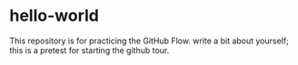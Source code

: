 # hello-world
This repository is for practicing the GitHub Flow.
write a bit about yourself;
this is a pretest for starting the github tour.
